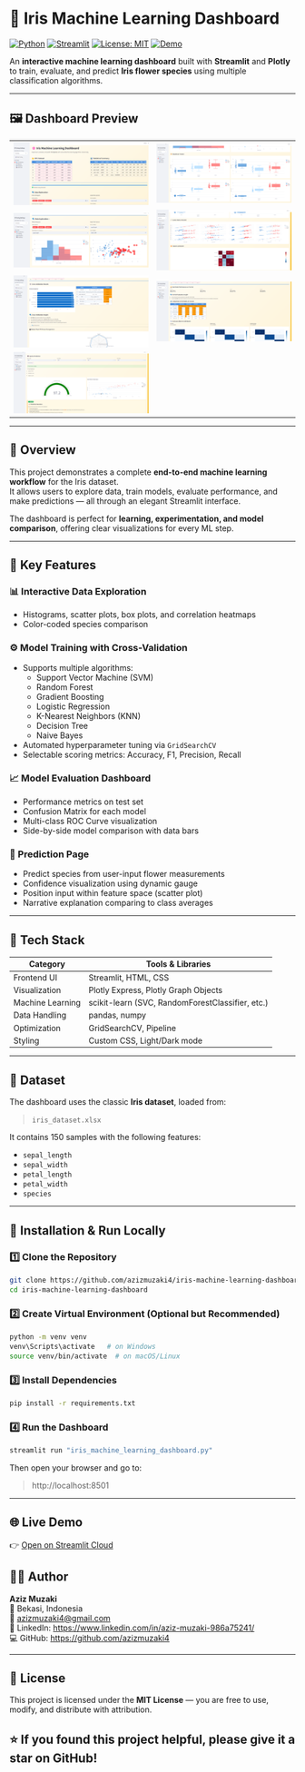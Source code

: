 # 🌸 Iris Machine Learning Dashboard

[![Python](https://img.shields.io/badge/Python-3.9%2B-blue?logo=python)](https://www.python.org/)
[![Streamlit](https://img.shields.io/badge/Built%20with-Streamlit-FF4B4B?logo=streamlit&logoColor=white)](https://streamlit.io)
[![License: MIT](https://img.shields.io/badge/License-MIT-green.svg)](LICENSE)
[![Demo](https://img.shields.io/badge/Live%20Demo-Streamlit%20Cloud-blueviolet)](https://iris-machine-learning-dashboard.streamlit.app/)

An **interactive machine learning dashboard** built with **Streamlit** and **Plotly** to train, evaluate, and predict **Iris flower species** using multiple classification algorithms.

---

## 🖼️ Dashboard Preview

| | |
|:--:|:--:|
| ![Main Page](https://github.com/azizmuzaki4/iris-machine-learning-dashboard/blob/main/0_main_page.png) | ![Boxplot Visualization](https://github.com/azizmuzaki4/iris-machine-learning-dashboard/blob/main/1_visualization_page_boxplot_per_feature.png) |
| ![Histogram & Scatter Plot](https://github.com/azizmuzaki4/iris-machine-learning-dashboard/blob/main/1_visualization_page_histogram_scatter_plot.png) | ![Heatmap & Pairplot](https://github.com/azizmuzaki4/iris-machine-learning-dashboard/blob/main/1_visualization_page_pairplot_heatmap_feature_correlation.png) |
| ![Training Radar Chart](https://github.com/azizmuzaki4/iris-machine-learning-dashboard/blob/main/2_training_page_cross_validation_result_radar_chart.png) | ![Confusion Matrix](https://github.com/azizmuzaki4/iris-machine-learning-dashboard/blob/main/3_evaluation_page_performance_model_on_test_set_confusion_matrix.png) |
| ![Prediction Page](https://github.com/azizmuzaki4/iris-machine-learning-dashboard/blob/main/4_prediction_page_iris_species_prediction_with_explanation.png) | |

---

## 🚀 Overview

This project demonstrates a complete **end-to-end machine learning workflow** for the Iris dataset.  
It allows users to explore data, train models, evaluate performance, and make predictions — all through an elegant Streamlit interface.

The dashboard is perfect for **learning, experimentation, and model comparison**, offering clear visualizations for every ML step.

---

## 🧠 Key Features

### 📊 Interactive Data Exploration
- Histograms, scatter plots, box plots, and correlation heatmaps  
- Color-coded species comparison  

### ⚙️ Model Training with Cross-Validation
- Supports multiple algorithms:
  - Support Vector Machine (SVM)
  - Random Forest
  - Gradient Boosting
  - Logistic Regression
  - K-Nearest Neighbors (KNN)
  - Decision Tree
  - Naive Bayes  
- Automated hyperparameter tuning via `GridSearchCV`
- Selectable scoring metrics: Accuracy, F1, Precision, Recall

### 📈 Model Evaluation Dashboard
- Performance metrics on test set  
- Confusion Matrix for each model  
- Multi-class ROC Curve visualization  
- Side-by-side model comparison with data bars  

### 🔮 Prediction Page
- Predict species from user-input flower measurements  
- Confidence visualization using dynamic gauge  
- Position input within feature space (scatter plot)  
- Narrative explanation comparing to class averages  

---

## 🧩 Tech Stack

| Category | Tools & Libraries |
|-----------|------------------|
| Frontend UI | Streamlit, HTML, CSS |
| Visualization | Plotly Express, Plotly Graph Objects |
| Machine Learning | scikit-learn (SVC, RandomForestClassifier, etc.) |
| Data Handling | pandas, numpy |
| Optimization | GridSearchCV, Pipeline |
| Styling | Custom CSS, Light/Dark mode |

---

## 📁 Dataset

The dashboard uses the classic **Iris dataset**, loaded from:

> `iris_dataset.xlsx`

It contains 150 samples with the following features:

- `sepal_length`  
- `sepal_width`  
- `petal_length`  
- `petal_width`  
- `species`

---

## 🧪 Installation & Run Locally

### 1️⃣ Clone the Repository
```bash
git clone https://github.com/azizmuzaki4/iris-machine-learning-dashboard.git
cd iris-machine-learning-dashboard
```

### 2️⃣ Create Virtual Environment (Optional but Recommended)
```bash
python -m venv venv
venv\Scripts\activate   # on Windows
source venv/bin/activate  # on macOS/Linux
```

### 3️⃣ Install Dependencies
```bash
pip install -r requirements.txt
```

### 4️⃣ Run the Dashboard
```bash
streamlit run "iris_machine_learning_dashboard.py"
```

Then open your browser and go to:
> http://localhost:8501

---

## 🌐 Live Demo

👉 [Open on Streamlit Cloud](https://iris-machine-learning-dashboard.streamlit.app/)

## 🧑‍💻 Author

**Aziz Muzaki**  
📍 Bekasi, Indonesia  
📧 azizmuzaki4@gmail.com  
🔗 LinkedIn: https://www.linkedin.com/in/aziz-muzaki-986a75241/  
💻 GitHub: https://github.com/azizmuzaki4

---

## 🪪 License

This project is licensed under the **MIT License** — you are free to use, modify, and distribute with attribution.


## ⭐ If you found this project helpful, please give it a star on GitHub!

